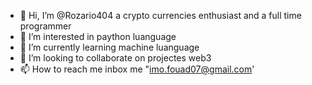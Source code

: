- 👋 Hi, I’m @Rozario404 a crypto currencies enthusiast and a full time programmer
- 👀 I’m interested in paython luanguage 
- 🌱 I’m currently learning machine luanguage 
- 💞️ I’m looking to collaborate on projectes web3
- 📫 How to reach me  inbox me "imo.fouad07@gmail.com'
<!---
Rozario404/Rozario404 is a ✨ special ✨ repository because its `README.md` (this file) appears on your GitHub profile.
You can click the Preview link to take a look at your changes.
--->
